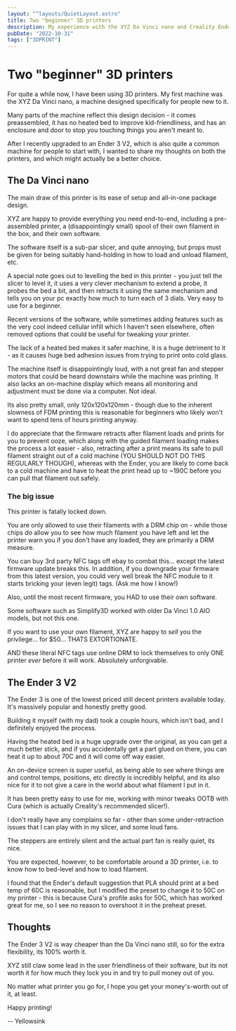```yaml
---
layout: "^layouts/QuietLayout.astro"
title: Two "beginner" 3D printers
description: My experience with the XYZ Da Vinci nano and Creality Ender 3 V2
pubDate: "2022-10-31"
tags: ["3DPRINT"]
---
```


# Two "beginner" 3D printers

For quite a while now, I have been using 3D printers. My first machine was the XYZ Da Vinci nano, a machine designed specifically for people new to it.

Many parts of the machine reflect this design decision - it comes preassembled, it has no heated bed to improve kid-friendliness, and has an enclosure and door to stop you touching things you aren't meant to.

After I recently upgraded to an Ender 3 V2, which is also quite a common machine for people to start with, I wanted to share my thoughts on both the printers, and which might actually be a better choice.

## The Da Vinci nano

The main draw of this printer is its ease of setup and all-in-one package design.

XYZ are happy to provide everything you need end-to-end, including a pre-assembled printer, a (disappointingly small) spool of their own filament in the box, and their own software.

The software itself is a sub-par slicer, and quite annoying, but props must be given for being suitably hand-holding in how to load and unload filament, etc.

A special note goes out to levelling the bed in this printer - you just tell the slicer to level it, it uses a very clever mechanism to extend a probe, it probes the bed a bit, and then retracts it using the same mechanism and tells you on your pc exactly how much to turn each of 3 dials. Very easy to use for a beginner.

Recent versions of the software, while sometimes adding features such as the very cool indeed cellular infill which I haven't seen elsewhere, often removed options that could be useful for tweaking your printer.

The lack of a heated bed makes it safer machine, it is a huge detriment to it - as it causes huge bed adhesion issues from trying to print onto cold glass.

The machine itself is disappointingly loud, with a not great fan and stepper motors that could be heard downstairs while the machine was printing. It also lacks an on-machine display which means all monitoring and adjustment must be done via a computer. Not ideal.

Its also pretty small, only 120x120x120mm - though due to the inherent slowness of FDM printing this is reasonable for beginners who likely won't want to spend tens of hours printing anyway.

I do appreciate that the firmware retracts after filament loads and prints for you to prevent ooze, which along with the guided filament loading makes the process a lot easier - also, retracting after a print means its safe to pull filament straight out of a cold machine (YOU SHOULD NOT DO THIS REGULARLY THOUGH), whereas with the Ender, you are likely to come back to a cold machine and have to heat the print head up to ~190C before you can pull that filament out safely.

### The big issue

This printer is fatally locked down.

You are only allowed to use their filaments with a DRM chip on - while those chips *do* allow you to see how much filament you have left and let the printer warn you if you don't have any loaded, they are primarily a DRM measure.

You can buy 3rd party NFC tags off ebay to combat this... except the latest firmware update breaks this. In addition, if you downgrade your firmware from this latest version, you could very well break the NFC module to it starts bricking your (even legit) tags. (Ask me how I know!)

Also, until the most recent firmware, you HAD to use their own software.

Some software such as Simplify3D worked with older Da Vinci 1.0 AIO models, but not this one.

If you want to use your own filament, XYZ are happy to *sell* you the privilege... for $50... THATS EXTORTIONATE.

AND these literal NFC tags use online DRM to lock themselves to only ONE printer *ever* before it will work. Absolutely unforgivable.

## The Ender 3 V2

The Ender 3 is one of the lowest priced still decent printers available today. It's massively popular and honestly pretty good.

Building it myself (with my dad) took a couple hours, which isn't bad, and I definitely enjoyed the process.

Having the heated bed is a huge upgrade over the original, as you can get a much better stick, and if you accidentally get a part glued on there, you can heat it up to about 70C and it will come off way easier.

An on-device screen is super useful, as being able to see where things are and control temps, positions, etc directly is incredibly helpful, and its also nice for it to not give a care in the world about what filament I put in it.

It has been pretty easy to use for me, working with minor tweaks OOTB with Cura (which is actually Creality's recommended slicer!).

I don't really have any complains so far - other than some under-retraction issues that I can play with in my slicer, and some loud fans.

The steppers are entirely silent and the actual part fan is really quiet, its nice.

You are expected, however, to be comfortable around a 3D printer, i.e. to know how to bed-level and how to load filament.

I found that the Ender's default suggestion that PLA should print at a bed temp of 60C is reasonable, but I modified the preset to change it to 50C on my printer - this is because Cura's profile asks for 50C, which has worked great for me, so I see no reason to overshoot it in the preheat preset.

## Thoughts

The Ender 3 V2 is way cheaper than the Da Vinci nano still, so for the extra flexibility, its 100% worth it.

XYZ still claw some lead in the user friendliness of their software, but its not worth it for how much they lock you in and try to pull money out of you.

No matter what printer you go for, I hope you get your money's-worth out of it, at least.

Happy printing!

-- Yellowsink
